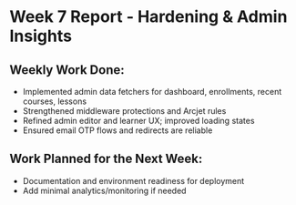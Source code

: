 # Week 7 Report - Hardening & Admin Insights

## Weekly Work Done:
- Implemented admin data fetchers for dashboard, enrollments, recent courses, lessons
- Strengthened middleware protections and Arcjet rules
- Refined admin editor and learner UX; improved loading states
- Ensured email OTP flows and redirects are reliable

## Work Planned for the Next Week:
- Documentation and environment readiness for deployment
- Add minimal analytics/monitoring if needed